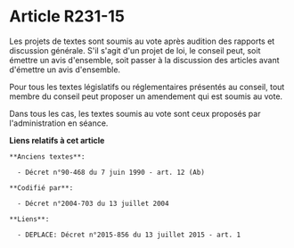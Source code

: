 # Article R231-15

Les projets de textes sont soumis au vote après audition des rapports et discussion générale. S'il s'agit d'un projet de loi,
le conseil peut, soit émettre un avis d'ensemble, soit passer à la discussion des articles avant d'émettre un avis
d'ensemble.

Pour tous les textes législatifs ou réglementaires présentés au conseil, tout membre du conseil peut proposer un amendement
qui est soumis au vote.

Dans tous les cas, les textes soumis au vote sont ceux proposés par l'administration en séance.

**Liens relatifs à cet article**

	**Anciens textes**:

	  - Décret n°90-468 du 7 juin 1990 - art. 12 (Ab)

	**Codifié par**:

	  - Décret n°2004-703 du 13 juillet 2004

	**Liens**:

	  - DEPLACE: Décret n°2015-856 du 13 juillet 2015 - art. 1
